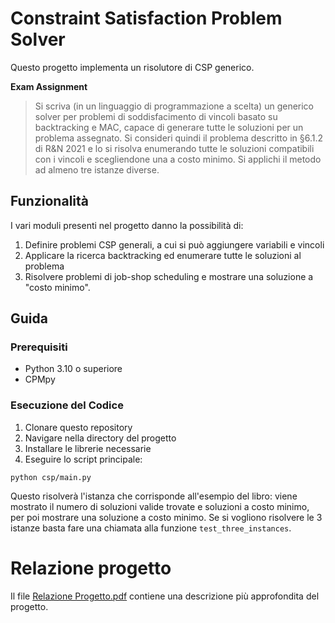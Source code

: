 # Constraint Satisfaction Problem Solver
Questo progetto implementa un risolutore di CSP generico.

**Exam Assignment**
>Si scriva (in un linguaggio di programmazione a scelta) un generico solver per problemi di soddisfacimento di vincoli basato
su backtracking e MAC, capace di generare tutte le soluzioni per un problema assegnato. Si consideri quindi il problema
descritto in §6.1.2 di R&N 2021 e lo si risolva enumerando tutte le soluzioni compatibili con i vincoli e scegliendone una a
costo minimo. Si applichi il metodo ad almeno tre istanze diverse.

## Funzionalità
I vari moduli presenti nel progetto danno la possibilità di:
1. Definire problemi CSP generali, a cui si può aggiungere variabili e vincoli
2. Applicare la ricerca backtracking ed enumerare tutte le soluzioni al problema
3. Risolvere problemi di job-shop scheduling e mostrare una soluzione a "costo minimo".
## Guida

### Prerequisiti

- Python 3.10 o superiore
- CPMpy

### Esecuzione del Codice

1. Clonare questo repository
2. Navigare nella directory del progetto
3. Installare le librerie necessarie
4. Eseguire lo script principale:

```
python csp/main.py
```

Questo risolverà l'istanza che corrisponde all'esempio del libro: viene mostrato il numero di soluzioni valide trovate e soluzioni a costo minimo, per poi mostrare una soluzione a costo minimo.
Se si vogliono risolvere le 3 istanze basta fare una chiamata alla funzione `test_three_instances`.

# Relazione progetto
Il file [Relazione Progetto.pdf](Relazione%20progetto.pdf) contiene una descrizione più approfondita del progetto.
